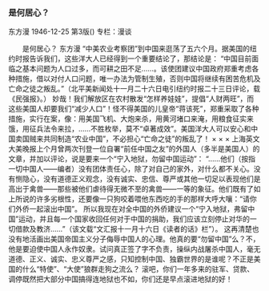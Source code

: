 ### 是何居心？
东方漫
1946-12-25
第3版()
专栏：漫谈

　　是何居心？
    东方漫
    “中美农业考察团”到中国来逛荡了五六个月。据美国的纽约时报告诉我们，这些洋大人已经得到一个重要结论了，那结论是：
    “中国目前面临之基本问题为人口过多，而可耕之田不足……。该使团建议中国政府郑重考虑各种措施，借以对付人口问题，唯一办法为管制生殖，否则中国将继续有困苦危机及亡命之徒之叛乱。”（北平美新闻处十一月二十六日电引纽约时报二十三日评论，载《民强报》。）
    妙哉！我们解放区在农村散发“怎样养娃娃”，提倡“人财两旺”，而这些美国人却要我们“减少人口”！怪不得美国的儿皇帝“蒋该死”，郑重采取了各种措施，实行在案，像：用美国飞机、大炮来杀，用黄河堵口来淹，用粮食征实来饿，用征兵法令来拉，……不胜枚举，莫不“卓著成效”。美国洋大人可以安心和中国卖国贼来共同制造“农业中国”，不必担心“亡命之徒”的叛乱了！
     ×            ×           ×
    上海英文大美晚报上个月曾两次刊登一位自署“前任中国之友”的外国人（多半是美国人）的文章，并加以评论，说是要来一个“宁入地狱，勿留中国运动”：
    “……他们（按指一切中国人——编者）没有团体责任心，除了对自己的家外，对什么都不关心。没有恻隐心，没有道德正义观念，没有诚实、忠信、尊严或其他一切足以表现他们是高出于禽兽——那些被他们虐待得无微不至的禽兽——一等的象征。他们既有了如上所说的许多劣根性，还要像一只狗咬着喂他东西吃的手的那样大呼大嚷：“请你们外侨一起滚出中国”。
    所以我现在对全中国的外侨建议一个“宁入地狱，弗留中国”运动，并且每一个国家收回任何对于中国的捐助，我们应该立刻停止对华的一切借款及教济……”（该文载“文汇报十一月十六日《读者的话》栏”）。
    这再清楚也没有地活画出美国帝国主义分子侮辱中国人的心理。他真的要“勿留中国”么？不，他是要迫使中国人永作奴隶。试问真正签了字不负责，操纵内战屠杀中国人，毫无道德、正义、诚实、忠义尊严之感，只知控制中国、独霸世界的是谁呢？不正是美国的什么“特使”、“大使”狼群走狗之流么？
    滚吧，你们一年多来的驻军、贷款、调停既然把大部分中国搞得连地狱也不如，你们还是早点滚进地狱的好！
